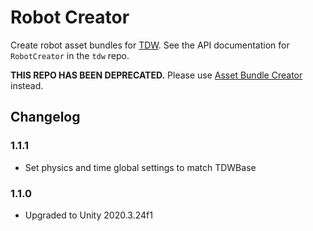 # Robot Creator

Create robot asset bundles for [TDW](https://github.com/threedworld-mit/tdw). See the API documentation for `RobotCreator` in the `tdw` repo.

**THIS REPO HAS BEEN DEPRECATED.** Please use [Asset Bundle Creator](https://github.com/alters-mit/asset_bundle_creator) instead.

## Changelog

### 1.1.1

- Set physics and time global settings to match TDWBase

### 1.1.0

- Upgraded to Unity 2020.3.24f1
